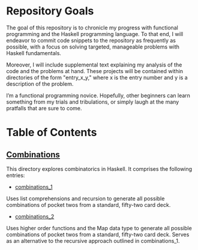 # Repository Goals

The goal of this repository is to chronicle my progress with functional 
programming and the Haskell programming language.  To that end, I will 
endeavor to commit code snippets to the repository as frequently as possible, 
with a focus on solving targeted, manageable problems with Haskell 
fundamentals.  

Moreover, I will include supplemental text explaining my analysis of the code 
and the problems at hand.  These projects will be contained within directories 
of the form "entry_x_y," where x is the entry number and y is a description of 
the problem.

I’m a functional programming novice.  Hopefully, other beginners can learn 
something from my trials and tribulations, or simply laugh at the many 
pratfalls that are sure to come.

# Table of Contents

## [Combinations](/entry_one_combinations/)

This directory explores combinatorics in Haskell.  It comprises the following
entries:

- [combinations_1](/entry_one_combinations/combinations_1/)

Uses list comprehensions and recursion to generate all possible combinations
of pocket twos from a standard, fifty-two card deck.

- [combinations_2](/entry_one_combinations/combinations_2/)

Uses higher order functions and the Map data type to generate all possible
combinations of pocket twos from a standard, fifty-two card deck.  Serves as
an alternative to the recursive approach outlined in combinations_1.